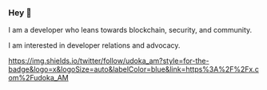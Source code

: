 
### Hey :wave:

I am a developer who leans towards blockchain, security, and community.

I am interested in developer relations and advocacy.

https://img.shields.io/twitter/follow/udoka_am?style=for-the-badge&logo=x&logoSize=auto&labelColor=blue&link=https%3A%2F%2Fx.com%2Fudoka_AM







